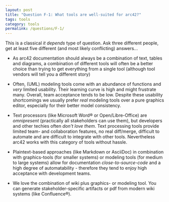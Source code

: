 ```yaml
---
layout: post
title: "Question F-1: What tools are well-suited for arc42?"
tags: tools
category: tools
permalink: /questions/F-1/
---
```



This is a classical _it depends_ type of question. Ask three different people, get at least five different (and most likely conflicting) answers...

* As arc42 documentation should always be a combination of text, tables and diagrams, a combination of different tools will often be a better choice than trying to get everything from a single tool (although tool vendors will tell you a different story)
* Often, (UML) modeling tools come with an abundance of functions and _very_ limited usability. Their learning curve is high and might frustrate many. Overall, team acceptance tends to be low. Despite these usability shortcomings we usually prefer _real_ modeling tools over a pure graphics editor, especially for their better model consistency.
* Text processors (like Microsoft Word&reg; or Open/Libre-Office) are _omnipresent_ (practically all stakeholders can use them), but developers and other techies often _don't love them_. Text processing tools provide limited team- and collaboration features, no real diff/merge, difficult to automate and are difficult to integrate with other tools. Nevertheless arc42 works with this category of tools without hassle.
* Plaintext-based approaches (like Markdown or AsciiDoc) in combination with graphics-tools (for smaller systems) or modeling tools (for medium to large systems) allow for documentation _close-to-source-code_ and a high degree of automatability - therefore they tend to enjoy high acceptance with development teams.

* We love the combination of wiki plus graphics- or modeling tool. You can generate stakeholder-specific artifacts or pdf from modern wiki systems (like Confluence&reg;).
